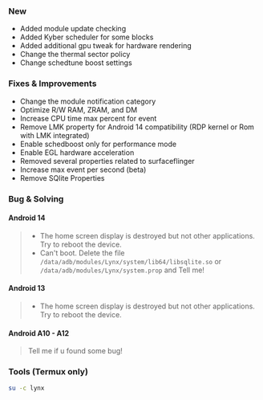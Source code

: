 ### New
- Added module update checking
- Added Kyber scheduler for some blocks
- Added additional gpu tweak for hardware rendering
- Change the thermal sector policy
- Change schedtune boost settings

### Fixes & Improvements
- Change the module notification category
- Optimize R/W RAM, ZRAM, and DM
- Increase CPU time max percent for event
- Remove LMK property for Android 14 compatibility (RDP kernel or Rom with LMK integrated)
- Enable schedboost only for performance mode
- Enable EGL hardware acceleration
- Removed several properties related to surfaceflinger
- Increase max event per second (beta)
- Remove SQlite Properties

### Bug & Solving
#### Android 14

> - The home screen display is destroyed but not other applications. Try to reboot the device.
> - Can't boot. Delete the file ```/data/adb/modules/Lynx/system/lib64/libsqlite.so``` or ```/data/adb/modules/Lynx/system.prop``` and Tell me!

#### Android 13

> - The home screen display is destroyed but not other applications. Try to reboot the device.

#### Android A10 - A12

> Tell me if u found some bug!

### Tools (Termux only)
````bash
su -c lynx
````
